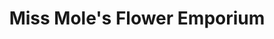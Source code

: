 ---
title: "Miss Mole's Flower Emporium"
url: /brighton/miss-moles-flower-emporium/
shop: florist
---
